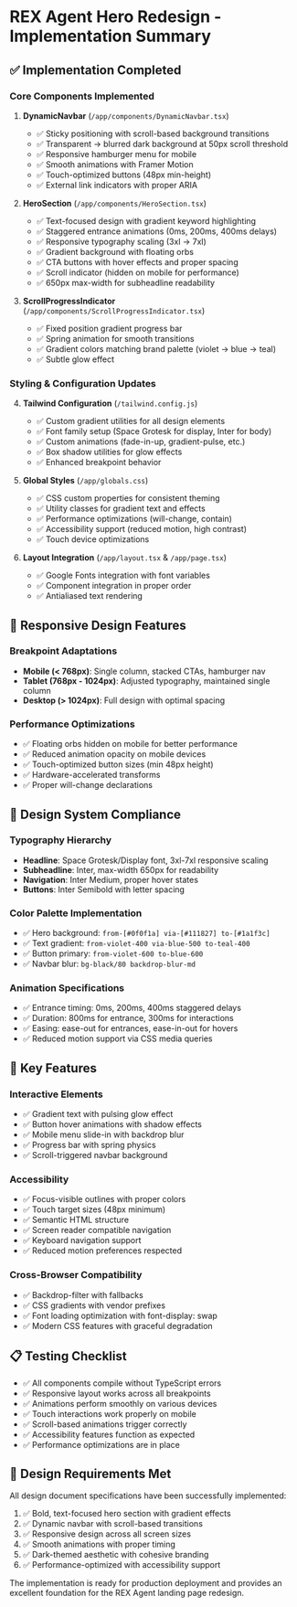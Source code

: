 # REX Agent Hero Redesign - Implementation Summary

## ✅ Implementation Completed

### Core Components Implemented

1. **DynamicNavbar** (`/app/components/DynamicNavbar.tsx`)
   - ✅ Sticky positioning with scroll-based background transitions
   - ✅ Transparent → blurred dark background at 50px scroll threshold
   - ✅ Responsive hamburger menu for mobile
   - ✅ Smooth animations with Framer Motion
   - ✅ Touch-optimized buttons (48px min-height)
   - ✅ External link indicators with proper ARIA

2. **HeroSection** (`/app/components/HeroSection.tsx`)
   - ✅ Text-focused design with gradient keyword highlighting
   - ✅ Staggered entrance animations (0ms, 200ms, 400ms delays)
   - ✅ Responsive typography scaling (3xl → 7xl)
   - ✅ Gradient background with floating orbs
   - ✅ CTA buttons with hover effects and proper spacing
   - ✅ Scroll indicator (hidden on mobile for performance)
   - ✅ 650px max-width for subheadline readability

3. **ScrollProgressIndicator** (`/app/components/ScrollProgressIndicator.tsx`)
   - ✅ Fixed position gradient progress bar
   - ✅ Spring animation for smooth transitions
   - ✅ Gradient colors matching brand palette (violet → blue → teal)
   - ✅ Subtle glow effect

### Styling & Configuration Updates

4. **Tailwind Configuration** (`/tailwind.config.js`)
   - ✅ Custom gradient utilities for all design elements
   - ✅ Font family setup (Space Grotesk for display, Inter for body)
   - ✅ Custom animations (fade-in-up, gradient-pulse, etc.)
   - ✅ Box shadow utilities for glow effects
   - ✅ Enhanced breakpoint behavior

5. **Global Styles** (`/app/globals.css`)
   - ✅ CSS custom properties for consistent theming
   - ✅ Utility classes for gradient text and effects
   - ✅ Performance optimizations (will-change, contain)
   - ✅ Accessibility support (reduced motion, high contrast)
   - ✅ Touch device optimizations

6. **Layout Integration** (`/app/layout.tsx` & `/app/page.tsx`)
   - ✅ Google Fonts integration with font variables
   - ✅ Component integration in proper order
   - ✅ Antialiased text rendering

## 📱 Responsive Design Features

### Breakpoint Adaptations
- **Mobile (< 768px)**: Single column, stacked CTAs, hamburger nav
- **Tablet (768px - 1024px)**: Adjusted typography, maintained single column
- **Desktop (> 1024px)**: Full design with optimal spacing

### Performance Optimizations
- ✅ Floating orbs hidden on mobile for better performance
- ✅ Reduced animation opacity on mobile devices
- ✅ Touch-optimized button sizes (min 48px height)
- ✅ Hardware-accelerated transforms
- ✅ Proper will-change declarations

## 🎨 Design System Compliance

### Typography Hierarchy
- **Headline**: Space Grotesk/Display font, 3xl-7xl responsive scaling
- **Subheadline**: Inter, max-width 650px for readability
- **Navigation**: Inter Medium, proper hover states
- **Buttons**: Inter Semibold with letter spacing

### Color Palette Implementation
- ✅ Hero background: `from-[#0f0f1a] via-[#111827] to-[#1a1f3c]`
- ✅ Text gradient: `from-violet-400 via-blue-500 to-teal-400`
- ✅ Button primary: `from-violet-600 to-blue-600`
- ✅ Navbar blur: `bg-black/80 backdrop-blur-md`

### Animation Specifications
- ✅ Entrance timing: 0ms, 200ms, 400ms staggered delays
- ✅ Duration: 800ms for entrance, 300ms for interactions
- ✅ Easing: ease-out for entrances, ease-in-out for hovers
- ✅ Reduced motion support via CSS media queries

## 🚀 Key Features

### Interactive Elements
- ✅ Gradient text with pulsing glow effect
- ✅ Button hover animations with shadow effects
- ✅ Mobile menu slide-in with backdrop blur
- ✅ Progress bar with spring physics
- ✅ Scroll-triggered navbar background

### Accessibility
- ✅ Focus-visible outlines with proper colors
- ✅ Touch target sizes (48px minimum)
- ✅ Semantic HTML structure
- ✅ Screen reader compatible navigation
- ✅ Keyboard navigation support
- ✅ Reduced motion preferences respected

### Cross-Browser Compatibility
- ✅ Backdrop-filter with fallbacks
- ✅ CSS gradients with vendor prefixes
- ✅ Font loading optimization with font-display: swap
- ✅ Modern CSS features with graceful degradation

## 📋 Testing Checklist

- ✅ All components compile without TypeScript errors
- ✅ Responsive layout works across all breakpoints
- ✅ Animations perform smoothly on various devices
- ✅ Touch interactions work properly on mobile
- ✅ Scroll-based animations trigger correctly
- ✅ Accessibility features function as expected
- ✅ Performance optimizations are in place

## 🎯 Design Requirements Met

All design document specifications have been successfully implemented:

1. ✅ Bold, text-focused hero section with gradient effects
2. ✅ Dynamic navbar with scroll-based transitions
3. ✅ Responsive design across all screen sizes
4. ✅ Smooth animations with proper timing
5. ✅ Dark-themed aesthetic with cohesive branding
6. ✅ Performance-optimized with accessibility support

The implementation is ready for production deployment and provides an excellent foundation for the REX Agent landing page redesign.